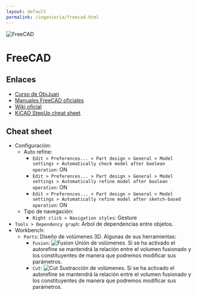 ```yaml
---
layout: default
permalink: /ingenieria/freecad.html
---
```

![FreeCAD](/images/pages/freecad_logo.svg)

# FreeCAD

## Enlaces

* [Curso de ObiJuan](http://www.iearobotics.com/wiki/index.php?title=Dise%C3%B1o_de_piezas_con_Freecad)
* [Manuales FreeCAD oficiales](https://www.freecadweb.org/manual/)
* [Wiki oficial](https://wiki.freecadweb.org/Main_Page/es)
* [KiCAD StepUp cheat sheet](https://github.com/easyw/kicadStepUpMod/raw/master/demo/kicadStepUp-cheat-sheet.pdf)

## Cheat sheet

* Configuración:
    * Auto refine:
        * `Edit > Preferences... > Part design > General > Model settings > Automatically check model after boolean operation`: ON
        * `Edit > Preferences... > Part design > General > Model settings > Automatically refine model after boolean operation`: ON
        * `Edit > Preferences... > Part design > General > Model settings > Automatically refine model after sketch-based operation`: ON
    * Tipo de navegación:
        * `Right click > Navigation styles`: Gesture
* `Tools > Dependency graph`: Árbol de dependencias entre objetos.
* Workbench:
    * `Parts`: Diseño de volúmenes 3D. Algunas de sus herramientas:
        * `Fusion`: ![Fusion](/images/pages/freecad_fusion.png) Unión de volúmenes. Si se ha activado el autorefine se mantendrá la relación entre el volumen fusionado y los constituyentes de manera que podremos modificar sus parámetros.
        * `Cut`: ![Cut](/images/pages/freecad_cut.png) Sustracción de volúmenes. Si se ha activado el autorefine se mantendrá la relación entre el volumen fusionado y los constituyentes de manera que podremos modificar sus parámetros.
